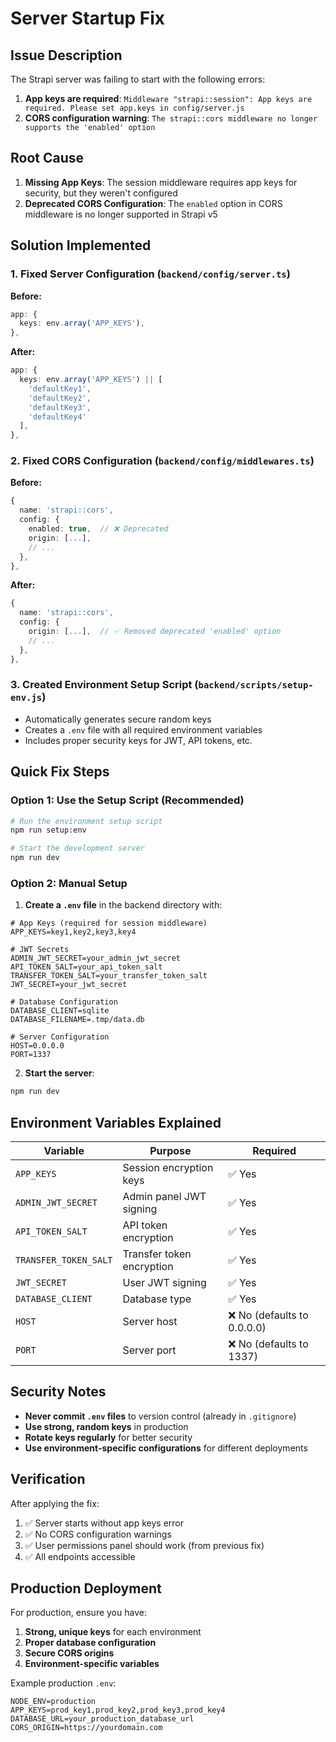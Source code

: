 # Server Startup Fix

## Issue Description

The Strapi server was failing to start with the following errors:
1. **App keys are required**: `Middleware "strapi::session": App keys are required. Please set app.keys in config/server.js`
2. **CORS configuration warning**: `The strapi::cors middleware no longer supports the 'enabled' option`

## Root Cause

1. **Missing App Keys**: The session middleware requires app keys for security, but they weren't configured
2. **Deprecated CORS Configuration**: The `enabled` option in CORS middleware is no longer supported in Strapi v5

## Solution Implemented

### 1. Fixed Server Configuration (`backend/config/server.ts`)

**Before:**
```typescript
app: {
  keys: env.array('APP_KEYS'),
},
```

**After:**
```typescript
app: {
  keys: env.array('APP_KEYS') || [
    'defaultKey1',
    'defaultKey2',
    'defaultKey3',
    'defaultKey4'
  ],
},
```

### 2. Fixed CORS Configuration (`backend/config/middlewares.ts`)

**Before:**
```typescript
{
  name: 'strapi::cors',
  config: {
    enabled: true,  // ❌ Deprecated
    origin: [...],
    // ...
  },
},
```

**After:**
```typescript
{
  name: 'strapi::cors',
  config: {
    origin: [...],  // ✅ Removed deprecated 'enabled' option
    // ...
  },
},
```

### 3. Created Environment Setup Script (`backend/scripts/setup-env.js`)

- Automatically generates secure random keys
- Creates a `.env` file with all required environment variables
- Includes proper security keys for JWT, API tokens, etc.

## Quick Fix Steps

### Option 1: Use the Setup Script (Recommended)

```bash
# Run the environment setup script
npm run setup:env

# Start the development server
npm run dev
```

### Option 2: Manual Setup

1. **Create a `.env` file** in the backend directory with:

```env
# App Keys (required for session middleware)
APP_KEYS=key1,key2,key3,key4

# JWT Secrets
ADMIN_JWT_SECRET=your_admin_jwt_secret
API_TOKEN_SALT=your_api_token_salt
TRANSFER_TOKEN_SALT=your_transfer_token_salt
JWT_SECRET=your_jwt_secret

# Database Configuration
DATABASE_CLIENT=sqlite
DATABASE_FILENAME=.tmp/data.db

# Server Configuration
HOST=0.0.0.0
PORT=1337
```

2. **Start the server**:
```bash
npm run dev
```

## Environment Variables Explained

| Variable | Purpose | Required |
|----------|---------|----------|
| `APP_KEYS` | Session encryption keys | ✅ Yes |
| `ADMIN_JWT_SECRET` | Admin panel JWT signing | ✅ Yes |
| `API_TOKEN_SALT` | API token encryption | ✅ Yes |
| `TRANSFER_TOKEN_SALT` | Transfer token encryption | ✅ Yes |
| `JWT_SECRET` | User JWT signing | ✅ Yes |
| `DATABASE_CLIENT` | Database type | ✅ Yes |
| `HOST` | Server host | ❌ No (defaults to 0.0.0.0) |
| `PORT` | Server port | ❌ No (defaults to 1337) |

## Security Notes

- **Never commit `.env` files** to version control (already in `.gitignore`)
- **Use strong, random keys** in production
- **Rotate keys regularly** for better security
- **Use environment-specific configurations** for different deployments

## Verification

After applying the fix:

1. ✅ Server starts without app keys error
2. ✅ No CORS configuration warnings
3. ✅ User permissions panel should work (from previous fix)
4. ✅ All endpoints accessible

## Production Deployment

For production, ensure you have:

1. **Strong, unique keys** for each environment
2. **Proper database configuration**
3. **Secure CORS origins**
4. **Environment-specific variables**

Example production `.env`:
```env
NODE_ENV=production
APP_KEYS=prod_key1,prod_key2,prod_key3,prod_key4
DATABASE_URL=your_production_database_url
CORS_ORIGIN=https://yourdomain.com
``` 
